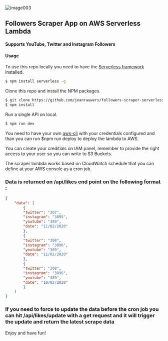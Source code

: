 ![image003](https://user-images.githubusercontent.com/10606291/57485195-f3ad4c80-72a2-11e9-98cc-46be69d53de2.png)

## Followers Scraper App on AWS Serverless Lambda

#### Supports YouTube, Twitter and Instagram Followers 

#### Usage

To use this repo locally you need to have the [Serverless framework](https://serverless.com) installed.

``` bash
$ npm install serverless -g
```

Clone this repo and install the NPM packages.

``` bash
$ git clone https://github.com/jeanrauwers/followers-scraper-serverless
$ npm install
```

Run a single API on local.

``` bash
$ npm run dev
```
You need to have your own [aws-cli](https://docs.aws.amazon.com/cli/latest/userguide/cli-chap-welcome.html) with your credentials configured and than you can run $npm run deploy  to deploy the lambda to AWS.

You can create your creditials on IAM panel, remember to provide the right access to your user so you can write to S3 Buckets.

The scraper lambda works based on CloudWatch schedule that you can define at your AWS console as a cron job.


### Data is returned on /api/likes end point on the following format :

``` json {
{
    "data": [
        {
        "twitter": "307",
        "instagram": "3895",
        "youtube": "389",
        "date": "11/02/2020"
        },
        {
        "twitter": "308",
        "instagram": "3896",
        "youtube": "389",
        "date": "11/02/2020"
        },
        {
        "twitter": "308",
        "instagram": "3896",
        "youtube": "389",
        "date": "10/02/2020"
        }
    ]
}
```
### If you need to force to update the data before the cron job you can hit /api/likes/update with a get request and it will trigger the update and return the latest scrape data

Enjoy and have fun!
